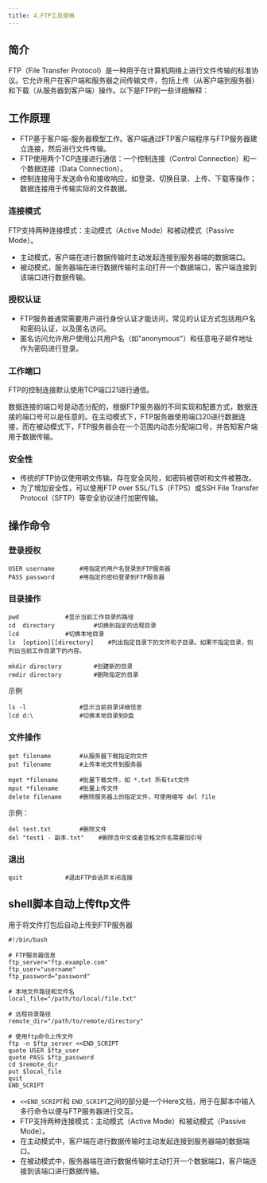 ```yaml
---
title: 4.FTP工具使用
---
```

## 简介

FTP（File Transfer Protocol）是一种用于在计算机网络上进行文件传输的标准协议。它允许用户在客户端和服务器之间传输文件，包括上传（从客户端到服务器）和下载（从服务器到客户端）操作。以下是FTP的一些详细解释：

## 工作原理

* FTP基于客户端-服务器模型工作。客户端通过FTP客户端程序与FTP服务器建立连接，然后进行文件传输。
* FTP使用两个TCP连接进行通信：一个控制连接（Control Connection）和一个数据连接（Data Connection）。
* 控制连接用于发送命令和接收响应，如登录、切换目录、上传、下载等操作；数据连接用于传输实际的文件数据。

### 连接模式

FTP支持两种连接模式：主动模式（Active Mode）和被动模式（Passive Mode）。

* 主动模式，客户端在进行数据传输时主动发起连接到服务器端的数据端口。
* 被动模式，服务器端在进行数据传输时主动打开一个数据端口，客户端连接到该端口进行数据传输。

### 授权认证

* FTP服务器通常需要用户进行身份认证才能访问，常见的认证方式包括用户名和密码认证，以及匿名访问。
* 匿名访问允许用户使用公共用户名（如"anonymous"）和任意电子邮件地址作为密码进行登录。

### 工作端口

FTP的控制连接默认使用TCP端口21进行通信。

数据连接的端口号是动态分配的，根据FTP服务器的不同实现和配置方式，数据连接的端口号可以是任意的。在主动模式下，FTP服务器使用端口20进行数据连接，而在被动模式下，FTP服务器会在一个范围内动态分配端口号，并告知客户端用于数据传输。

### 安全性

* 传统的FTP协议使用明文传输，存在安全风险，如密码被窃听和文件被篡改。
* 为了增加安全性，可以使用FTP over SSL/TLS（FTPS）或SSH File Transfer Protocol（SFTP）等安全协议进行加密传输。

## 操作命令

### 登录授权

```
USER username		#用指定的用户名登录到FTP服务器
PASS password		#用指定的密码登录到FTP服务器
```

### 目录操作

```
pwd				#显示当前工作目录的路径
cd  directory			#切换到指定的远程目录
lcd				#切换本地目录
ls  [option][[directory]	#列出指定目录下的文件和子目录。如果不指定目录，则列出当前工作目录下的内容。

mkdir directory			#创建新的目录
rmdir directory			#删除指定的目录
```

示例

```
ls -l  				#显示当前目录详细信息
lcd d:\				#切换本地目录到D盘
```

### 文件操作

```
get filename		#从服务器下载指定的文件
put filename		#上传本地文件到服务器

mget *filename		#批量下载文件，如 *.txt 所有txt文件
mput *filename		#批量上传文件
delete filename		#删除服务器上的指定文件，可使用缩写 del file
```

示例：

```
del test.txt		#删除文件
del "test1 - 副本.txt"	#删除含中文或者空格文件名需要加引号
```

### 退出

```
quit			#退出FTP会话并关闭连接
```

## shell脚本自动上传ftp文件

用于将文件打包后自动上传到FTP服务器

```
#!/bin/bash

# FTP服务器信息
ftp_server="ftp.example.com"
ftp_user="username"
ftp_password="password"

# 本地文件路径和文件名
local_file="/path/to/local/file.txt"

# 远程目录路径
remote_dir="/path/to/remote/directory"

# 使用ftp命令上传文件
ftp -n $ftp_server <<END_SCRIPT
quote USER $ftp_user
quote PASS $ftp_password
cd $remote_dir
put $local_file
quit
END_SCRIPT
```

* `<<END_SCRIPT`和 `END_SCRIPT`之间的部分是一个Here文档，用于在脚本中输入多行命令以便与FTP服务器进行交互。
* FTP支持两种连接模式：主动模式（Active Mode）和被动模式（Passive Mode）。
* 在主动模式中，客户端在进行数据传输时主动发起连接到服务器端的数据端口。
* 在被动模式中，服务器端在进行数据传输时主动打开一个数据端口，客户端连接到该端口进行数据传输。
